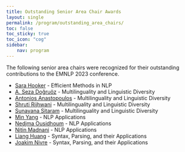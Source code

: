 ```yaml
---
title: Outstanding Senior Area Chair Awards
layout: single
permalink: /program/outstanding_area_chairs/
toc: false
toc_sticky: true
toc_icon: "cog"
sidebar:
    nav: program
---
```


The following senior area chairs were recognized for their outstanding
contributions to the EMNLP 2023 conference.

* [Sara Hooker](https://www.sarahooker.me) - Efficient Methods in NLP
* [A. Seza Doğruöz](https://www.asezadogruoz.com/) - Multilinguality and Linguistic Diversity
* [Antonios Anastopoulos](https://cs.gmu.edu/directory/detail/100/) - Multilinguality and Linguistic Diversity
* [Shruti Rijhwani](https://shrutirij.github.io/) - Multilinguality and Linguistic Diversity
* [Sunayana Sitaram](https://www.microsoft.com/en-us/research/people/susitara/) - Multilinguality and Linguistic Diversity
* [Min Yang](https://minyang.me/) - NLP Applications
* [Nedjma Ousidhoum](https://nedjmaou.github.io/) - NLP Applications
* [Nitin Madnani](https://desilinguist.org) - NLP Applications
* [Liang Huang](https://web.engr.oregonstate.edu/~huanlian/) - Syntax, Parsing, and their Applications
* [Joakim Nivre](https://www.uu.se/en/contact-and-organisation/staff?query=N5-800) - Syntax, Parsing, and their Applications

